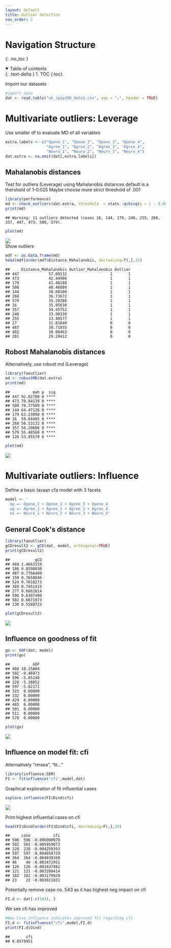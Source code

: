 ```yaml
---
layout: default
title: Outlier detection
nav_order: 2
---
```


# Navigation Structure
{: .no_toc }

<details open markdown="block">
  <summary>
    Table of contents
  </summary>
  {: .text-delta }
1. TOC
{:toc}
</details>

Import our datasets

``` r
#import data
dat <- read.table("uk_ipip300_data1.csv", sep = ";", header = TRUE) 
```

# Multivariate outliers: Leverage

Use smaller df to evaluate MD of all variables
``` r
extra.labels <- c("Opene_1", "Opene_2", "Opene_3", "Opene_4", 
                  "Agree_1", "Agree_2", "Agree_3", "Agree_4", 
                  "Neuro_1", "Neuro_2", "Neuro_3", "Neuro_4")
dat.extra <- na.omit(dat[,extra.labels])
```

## Mahalanobis distances

Test for outliers (Leverage) using Mahalanobis distances default is a thershold of
1-0.025 Maybe choose more strict threshold of .001


``` r
library(performance)
md <- check_outliers(dat.extra, threshold  = stats::qchisq(p = 1 - 0.001, df = ncol(dat.extra)))
print(md)
```

    ## Warning: 11 outliers detected (cases 16, 144, 179, 240, 255, 268, 357, 447, 473, 508, 579).

``` r
plot(md)
```

![](/assets/images/Outliers/figure-markdown_github/unnamed-chunk-15-1.png)  
Show outliers

``` r
mdf <- as.data.frame(md)
head(mdf[order(mdf$Distance_Mahalanobis, decreasing=T),],15)
```

    ##     Distance_Mahalanobis Outlier_Mahalanobis Outlier
    ## 447             57.89132                   1       1
    ## 473             42.44906                   1       1
    ## 179             41.48188                   1       1
    ## 508             40.46880                   1       1
    ## 144             38.68100                   1       1
    ## 268             36.73672                   1       1
    ## 579             35.28286                   1       1
    ## 16              35.05630                   1       1
    ## 357             34.45752                   1       1
    ## 240             33.90330                   1       1
    ## 255             33.40577                   1       1
    ## 27              31.81040                   0       0
    ## 487             30.71935                   0       0
    ## 482             30.00463                   0       0
    ## 201             29.29412                   0       0

## Robost Mahalanobis distances
Alternatively, use robust md (Leverage)

``` r
library(faoutlier)
md <- robustMD(dat.extra)
print(md)
```

    ##          mah p  sig
    ## 447 92.82780 0 ****
    ## 473 70.84139 0 ****
    ## 508 70.37589 0 ****
    ## 144 64.47126 0 ****
    ## 179 63.23098 0 ****
    ## 16  59.64405 0 ****
    ## 268 56.53132 0 ****
    ## 357 56.20606 0 ****
    ## 579 55.48568 0 ****
    ## 126 53.95579 0 ****

``` r
plot(md)
```

![](/assets/images/Outliers/figure-markdown_github/unnamed-chunk-18-1.png)

# Multivariate outliers: Influence

Define a basic lavaan cfa model with 3 facets

``` r
model <- '
  op =~ Opene_1 + Opene_2 + Opene_3 + Opene_4
  ag =~ Agree_1 + Agree_2 + Agree_3 + Agree_4
  ne =~ Neuro_1 + Neuro_2 + Neuro_3 + Neuro_4'
```

## General Cook's distance

``` r
library(faoutlier)
gCDresult2 <- gCD(dat, model, orthogonal=TRUE)
print(gCDresult2)
```

    ##           gCD
    ## 460 1.4663159
    ## 186 0.8598830
    ## 487 0.7766408
    ## 150 0.7658846
    ## 524 0.7618273
    ## 369 0.7451415
    ## 277 0.6661814
    ## 596 0.6387400
    ## 502 0.6071973
    ## 130 0.5580723

``` r
plot(gCDresult2)
```

![](/assets/images/Outliers/figure-markdown_github/unnamed-chunk-4-1.png)

## Influence on goodness of fit

``` r
go <- GOF(dat, model)
print(go)
```

    ##          GOF
    ## 460 10.25004
    ## 502 -9.46973
    ## 596 -5.65248
    ## 228 -5.38852
    ## 597 -5.02171
    ## 315  0.00000
    ## 332  0.00000
    ## 429  0.00000
    ## 483  0.00000
    ## 501  0.00000
    ## 511  0.00000
    ## 578  0.00000

``` r
plot(go)
```

![](/assets/images/Outliers/figure-markdown_github/unnamed-chunk-6-1.png)

## Influence on model fit: cfi

Alternatively “rmsea”, “tli…”

``` r
library(influence.SEM)
FI <- fitinfluence("cfi",model,dat)
```

Graphical exploration of fit influential cases

``` r
explore.influence(FI$Dind$cfi)
```

![](/assets/images/Outliers/figure-markdown_github/unnamed-chunk-10-1.png)

Print highest influential cases on cfi

``` r
head(FI$Dind[order(FI$Dind$cfi, decreasing=F),],10)
```

    ##     case          cfi
    ## 596  596 -0.006000970
    ## 502  502 -0.005959073
    ## 228  228 -0.004250393
    ## 597  597 -0.004050729
    ## 364  364 -0.004039169
    ## 46    46 -0.003472951
    ## 126  126 -0.003437482
    ## 121  121 -0.003288414
    ## 182  182 -0.003179929
    ## 23    23 -0.003021831


Potentially remove case no. 543 as it has highest neg impact on cfi

``` r
FI.d <- dat[-c(543), ]
```

We see cfi has improved

``` r
#New Case influence indicates improved fit regarding cfi
FI.d <- fitinfluence("cfi",model,FI.d)
print(FI.d$Oind)
```

    ##       cfi 
    ## 0.8579951
